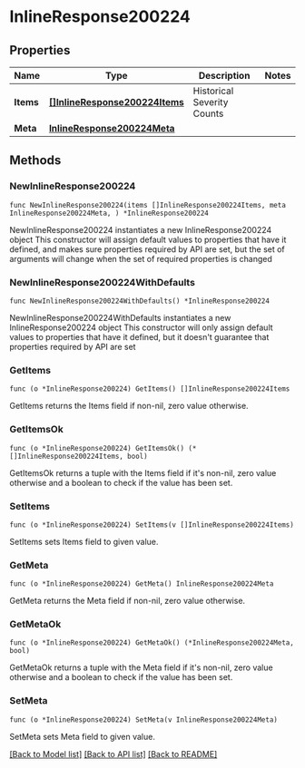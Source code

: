 # InlineResponse200224

## Properties

Name | Type | Description | Notes
------------ | ------------- | ------------- | -------------
**Items** | [**[]InlineResponse200224Items**](InlineResponse200224Items.md) | Historical Severity Counts | 
**Meta** | [**InlineResponse200224Meta**](InlineResponse200224Meta.md) |  | 

## Methods

### NewInlineResponse200224

`func NewInlineResponse200224(items []InlineResponse200224Items, meta InlineResponse200224Meta, ) *InlineResponse200224`

NewInlineResponse200224 instantiates a new InlineResponse200224 object
This constructor will assign default values to properties that have it defined,
and makes sure properties required by API are set, but the set of arguments
will change when the set of required properties is changed

### NewInlineResponse200224WithDefaults

`func NewInlineResponse200224WithDefaults() *InlineResponse200224`

NewInlineResponse200224WithDefaults instantiates a new InlineResponse200224 object
This constructor will only assign default values to properties that have it defined,
but it doesn't guarantee that properties required by API are set

### GetItems

`func (o *InlineResponse200224) GetItems() []InlineResponse200224Items`

GetItems returns the Items field if non-nil, zero value otherwise.

### GetItemsOk

`func (o *InlineResponse200224) GetItemsOk() (*[]InlineResponse200224Items, bool)`

GetItemsOk returns a tuple with the Items field if it's non-nil, zero value otherwise
and a boolean to check if the value has been set.

### SetItems

`func (o *InlineResponse200224) SetItems(v []InlineResponse200224Items)`

SetItems sets Items field to given value.


### GetMeta

`func (o *InlineResponse200224) GetMeta() InlineResponse200224Meta`

GetMeta returns the Meta field if non-nil, zero value otherwise.

### GetMetaOk

`func (o *InlineResponse200224) GetMetaOk() (*InlineResponse200224Meta, bool)`

GetMetaOk returns a tuple with the Meta field if it's non-nil, zero value otherwise
and a boolean to check if the value has been set.

### SetMeta

`func (o *InlineResponse200224) SetMeta(v InlineResponse200224Meta)`

SetMeta sets Meta field to given value.



[[Back to Model list]](../README.md#documentation-for-models) [[Back to API list]](../README.md#documentation-for-api-endpoints) [[Back to README]](../README.md)


